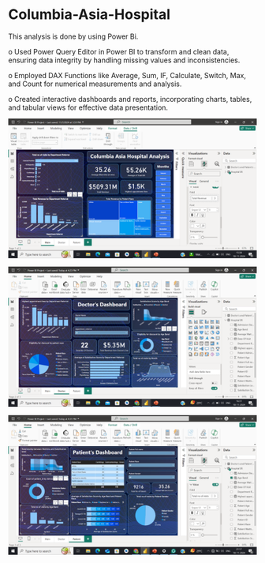 # Columbia-Asia-Hospital

This analysis is done by using Power Bi.

o	Used Power Query Editor in Power BI to transform and clean data, ensuring data integrity by handling missing values and inconsistencies.

o	Employed DAX Functions like Average, Sum, IF, Calculate, Switch, Max, and Count for numerical measurements and analysis.

o	Created interactive dashboards and reports, incorporating charts, tables, and tabular views for effective data presentation.

![image alt](https://github.com/zalkeachal/Columbia-Asia-Hospital/blob/main/Screenshot%20(104).png?raw=true)

![image alt](https://github.com/zalkeachal/Columbia-Asia-Hospital/blob/main/Screenshot%20(105).png?raw=true)

![image alt](https://github.com/zalkeachal/Columbia-Asia-Hospital/blob/main/Screenshot%20(106).png?raw=true)
